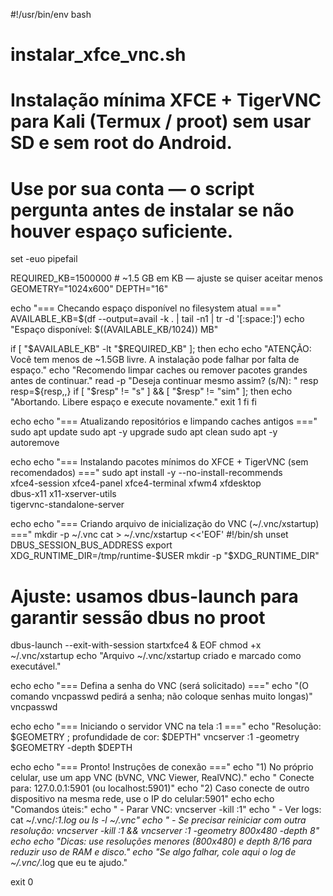 #!/usr/bin/env bash
# instalar_xfce_vnc.sh
# Instalação mínima XFCE + TigerVNC para Kali (Termux / proot) sem usar SD e sem root do Android.
# Use por sua conta — o script pergunta antes de instalar se não houver espaço suficiente.

set -euo pipefail

REQUIRED_KB=1500000   # ~1.5 GB em KB — ajuste se quiser aceitar menos
GEOMETRY="1024x600"
DEPTH="16"

echo "=== Checando espaço disponível no filesystem atual ==="
AVAILABLE_KB=$(df --output=avail -k . | tail -n1 | tr -d '[:space:]')
echo "Espaço disponível: $((AVAILABLE_KB/1024)) MB"

if [ "$AVAILABLE_KB" -lt "$REQUIRED_KB" ]; then
  echo
  echo "ATENÇÃO: Você tem menos de ~1.5GB livre. A instalação pode falhar por falta de espaço."
  echo "Recomendo limpar caches ou remover pacotes grandes antes de continuar."
  read -p "Deseja continuar mesmo assim? (s/N): " resp
  resp=${resp,,}
  if [ "$resp" != "s" ] && [ "$resp" != "sim" ]; then
    echo "Abortando. Libere espaço e execute novamente."
    exit 1
  fi
fi

echo
echo "=== Atualizando repositórios e limpando caches antigos ==="
sudo apt update
sudo apt -y upgrade
sudo apt clean
sudo apt -y autoremove

echo
echo "=== Instalando pacotes mínimos do XFCE + TigerVNC (sem recomendados) ==="
sudo apt install -y --no-install-recommends \
  xfce4-session xfce4-panel xfce4-terminal xfwm4 xfdesktop \
  dbus-x11 x11-xserver-utils \
  tigervnc-standalone-server

echo
echo "=== Criando arquivo de inicialização do VNC (~/.vnc/xstartup) ==="
mkdir -p ~/.vnc
cat > ~/.vnc/xstartup <<'EOF'
#!/bin/sh
unset DBUS_SESSION_BUS_ADDRESS
export XDG_RUNTIME_DIR=/tmp/runtime-$USER
mkdir -p "$XDG_RUNTIME_DIR"
# Ajuste: usamos dbus-launch para garantir sessão dbus no proot
dbus-launch --exit-with-session startxfce4 &
EOF
chmod +x ~/.vnc/xstartup
echo "Arquivo ~/.vnc/xstartup criado e marcado como executável."

echo
echo "=== Defina a senha do VNC (será solicitado) ==="
echo "(O comando vncpasswd pedirá a senha; não coloque senhas muito longas)"
vncpasswd

echo
echo "=== Iniciando o servidor VNC na tela :1 ==="
echo "Resolução: $GEOMETRY ; profundidade de cor: $DEPTH"
vncserver :1 -geometry $GEOMETRY -depth $DEPTH

echo
echo "=== Pronto! Instruções de conexão ==="
echo "1) No próprio celular, use um app VNC (bVNC, VNC Viewer, RealVNC)."
echo "   Conecte para: 127.0.0.1:5901  (ou localhost:5901)"
echo "2) Caso conecte de outro dispositivo na mesma rede, use o IP do celular:5901"
echo
echo "Comandos úteis:"
echo " - Parar VNC: vncserver -kill :1"
echo " - Ver logs: cat ~/.vnc/*:1.log  ou ls -l ~/.vnc"
echo " - Se precisar reiniciar com outra resolução: vncserver -kill :1 && vncserver :1 -geometry 800x480 -depth 8"
echo
echo "Dicas: use resoluções menores (800x480) e depth 8/16 para reduzir uso de RAM e disco."
echo "Se algo falhar, cole aqui o log de ~/.vnc/*.log que eu te ajudo."

exit 0
